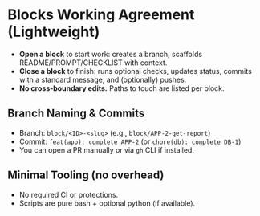# Blocks Working Agreement (Lightweight)

- **Open a block** to start work: creates a branch, scaffolds README/PROMPT/CHECKLIST with context.
- **Close a block** to finish: runs optional checks, updates status, commits with a standard message, and (optionally) pushes.
- **No cross-boundary edits.** Paths to touch are listed per block.

## Branch Naming & Commits
- Branch: `block/<ID>-<slug>` (e.g., `block/APP-2-get-report`)
- Commit: `feat(app): complete APP-2` (or `chore(db): complete DB-1`)
- You can open a PR manually or via `gh` CLI if installed.

## Minimal Tooling (no overhead)
- No required CI or protections.
- Scripts are pure bash + optional python (if available).

